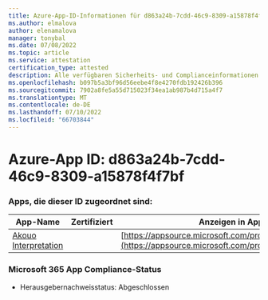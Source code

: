 ```yaml
---
title: Azure-App-ID-Informationen für d863a24b-7cdd-46c9-8309-a15878f4f7bf
ms.author: elmalova
author: elenamalova
manager: tonybal
ms.date: 07/08/2022
ms.topic: article
ms.service: attestation
certification_type: attested
description: Alle verfügbaren Sicherheits- und Complianceinformationen für d863a24b-7cdd-46c9-8309-a15878f4f7bf.
ms.openlocfilehash: b097b5a3bf96d56eebe4f8e4270fdb192426b396
ms.sourcegitcommit: 7902a8fe5a55d715023f34ea1ab987b4d715a4f7
ms.translationtype: MT
ms.contentlocale: de-DE
ms.lasthandoff: 07/10/2022
ms.locfileid: "66703844"
---
```

# <a name="azure-app-id-d863a24b-7cdd-46c9-8309-a15878f4f7bf"></a>Azure-App ID: d863a24b-7cdd-46c9-8309-a15878f4f7bf


### <a name="apps-associated-with-this-id"></a>Apps, die dieser ID zugeordnet sind:
| **App-Name** | **Zertifiziert** | **Anzeigen in AppSource** |
|--------------|---------------|-----------------------|
| [Akouo Interpretation](../forward/WA200003814.md) |  | [https://appsource.microsoft.com/product/office/WA200003814](https://appsource.microsoft.com/product/office/WA200003814) |

### <a name="microsoft-365-app-compliance-status"></a>Microsoft 365 App Compliance-Status
- Herausgebernachweisstatus: Abgeschlossen

